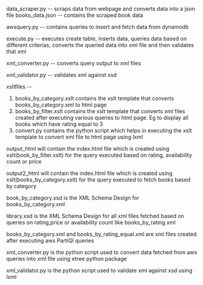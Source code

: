 data_scraper.py -- scraps data from webpage and converts data into a json file
books_data.json -- contains the scraped book data

awsquery.py -- contains queries to insert and fetch data from dynamodb

execute.py -- executes create table, inserts data, queries data based on different criterias, converts the queried data into xml file and then validates that xml

xml_converter.py -- converts query output to xml files

xml_validator.py -- validates xml against xsd

xsltfiles --

1. books_by_category.xslt contains the xslt template that converts books_by_category.xml to html page
2. books_by_filter.xslt contains the xslt template that converts xml files created after executing various queries to html page. Eg to display all books which have rating equal to 3
3. convert.py contains the python script which helps in executing the xslt template to convert xml file to html page using lxml

output_html will contain the index.html file which is created using xslt(book_by_filter.xslt) for the query executed based on rating, availability count or price

output2_html will contain the index.html file which is created using xslt(books_by_category.xslt) for the query executed to fetch books based by category

book_by_category.xsd is the XML Schema Design for books_by_category.xml

library.xsd is the XML Schema Design for all xml files fetched based on queries on rating,price or availability count like books_by_rating.xml

books_by_category.xml and books_by_rating_equal.xml are xml files created after executing aws PartiQl queries

xml_converter.py is the python script used to convert data fetched from aws queries into xml file using etree python package

xml_validator.py is the python script used to validate xml against xsd using lxml

